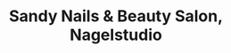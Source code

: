 ---
title: "Sandy Nails & Beauty Salon, Nagelstudio"
url: /muenchen/sandy-nails-und-beauty-salon-nagelstudio/
shop: Kosmetik
---